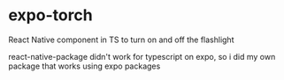 # expo-torch
React Native component in TS to turn on and off the flashlight

react-native-package didn't work for typescript on expo, so i did my own package that works using expo packages

